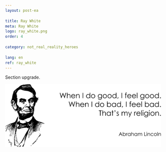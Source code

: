 ```yaml
---
layout: post-ea

title: Ray White
meta: Ray White
logo: ray_white.png
order: 4

category: not_real_reality_heroes

lang: en
ref: ray_white
---
```


Section upgrade.

<a data-fancybox="gallery" href="/img/programming/Lincoln.png"><img src="/img/programming/Lincoln.png" alt=""></a>
